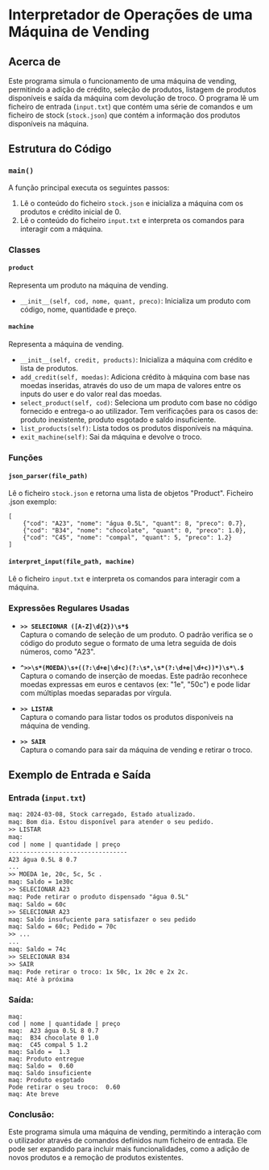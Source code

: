 # Interpretador de Operações de uma Máquina de Vending

## Acerca de
Este programa simula o funcionamento de uma máquina de vending, permitindo a adição de crédito, seleção de produtos, listagem de produtos disponíveis e saída da máquina com devolução de troco. O programa lê um ficheiro de entrada (`input.txt`) que contém uma série de comandos e um ficheiro de stock (`stock.json`) que contém a informação dos produtos disponíveis na máquina.

## Estrutura do Código

### `main()`
A função principal executa os seguintes passos:
1. Lê o conteúdo do ficheiro `stock.json` e inicializa a máquina com os produtos e crédito inicial de 0.
2. Lê o conteúdo do ficheiro `input.txt` e interpreta os comandos para interagir com a máquina.

### Classes

#### `product`
Representa um produto na máquina de vending.
- `__init__(self, cod, nome, quant, preco)`: Inicializa um produto com código, nome, quantidade e preço.

#### `machine`
Representa a máquina de vending.
- `__init__(self, credit, products)`: Inicializa a máquina com crédito e lista de produtos.
- `add_credit(self, moedas)`: Adiciona crédito à máquina com base nas moedas inseridas, através do uso de um mapa de valores entre os inputs do user e do valor real das moedas.
- `select_product(self, cod)`: Seleciona um produto com base no código fornecido e entrega-o ao utilizador. Tem verificações para os casos de: produto inexistente, produto esgotado e saldo insuficiente.
- `list_products(self)`: Lista todos os produtos disponíveis na máquina.
- `exit_machine(self)`: Sai da máquina e devolve o troco.

### Funções

#### `json_parser(file_path)`
Lê o ficheiro `stock.json` e retorna uma lista de objetos "Product". Ficheiro .json exemplo:
```
[ 
    {"cod": "A23", "nome": "água 0.5L", "quant": 8, "preco": 0.7}, 
    {"cod": "B34", "nome": "chocolate", "quant": 0, "preco": 1.0},
    {"cod": "C45", "nome": "compal", "quant": 5, "preco": 1.2}
]
```

#### `interpret_input(file_path, machine)`
Lê o ficheiro `input.txt` e interpreta os comandos para interagir com a máquina.
### Expressões Regulares Usadas

- **`>> SELECIONAR ([A-Z]\d{2})\s*$`**  
  Captura o comando de seleção de um produto. O padrão verifica se o código do produto segue o formato de uma letra seguida de dois números, como "A23".

- **`^>>\s*(MOEDA)\s+((?:\d+e|\d+c)(?:\s*,\s*(?:\d+e|\d+c))*)\s*\.$`**  
  Captura o comando de inserção de moedas. Este padrão reconhece moedas expressas em euros e centavos (ex: "1e", "50c") e pode lidar com múltiplas moedas separadas por vírgula.

- **`>> LISTAR`**  
  Captura o comando para listar todos os produtos disponíveis na máquina de vending.

- **`>> SAIR`**  
  Captura o comando para sair da máquina de vending e retirar o troco.

## Exemplo de Entrada e Saída

### Entrada (`input.txt`)
```txt
maq: 2024-03-08, Stock carregado, Estado atualizado.
maq: Bom dia. Estou disponível para atender o seu pedido.
>> LISTAR
maq:
cod | nome | quantidade | preço
---------------------------------
A23 água 0.5L 8 0.7
...
>> MOEDA 1e, 20c, 5c, 5c .
maq: Saldo = 1e30c
>> SELECIONAR A23
maq: Pode retirar o produto dispensado "água 0.5L"
maq: Saldo = 60c
>> SELECIONAR A23
maq: Saldo insufuciente para satisfazer o seu pedido
maq: Saldo = 60c; Pedido = 70c
>> ...
...
maq: Saldo = 74c
>> SELECIONAR B34
>> SAIR
maq: Pode retirar o troco: 1x 50c, 1x 20c e 2x 2c.
maq: Até à próxima
```
### Saída:
```
maq:
cod | nome | quantidade | preço
maq:  A23 água 0.5L 8 0.7
maq:  B34 chocolate 0 1.0
maq:  C45 compal 5 1.2
maq: Saldo =  1.3
maq: Produto entregue
maq: Saldo =  0.60
maq: Saldo insuficiente
maq: Produto esgotado
Pode retirar o seu troco:  0.60
maq: Ate breve
```
### Conclusão:
Este programa simula uma máquina de vending, permitindo a interação com o utilizador através de comandos definidos num ficheiro de entrada. Ele pode ser expandido para incluir mais funcionalidades, como a adição de novos produtos e a remoção de produtos existentes.
